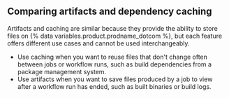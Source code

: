 ## Comparing artifacts and dependency caching

Artifacts and caching are similar because they provide the ability to store files on {% data variables.product.prodname_dotcom %}, but each feature offers different use cases and cannot be used interchangeably.

- Use caching when you want to reuse files that don't change often between jobs or workflow runs, such as build dependencies from a package management system.
- Use artifacts when you want to save files produced by a job to view after a workflow run has ended, such as built binaries or build logs.
